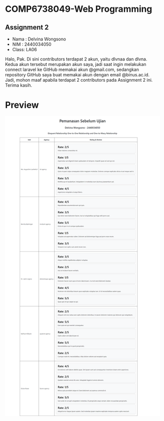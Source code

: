 # COMP6738049-Web Programming
## Assignment 2
- Nama : Delvina Wongsono
- NIM  : 2440034050
- Class: LA06

Halo, Pak. Di sini contributors terdapat 2 akun, yaitu dlvnaa dan dlvna. Kedua akun tersebut merupakan akun saya, jadi saat ingin melakukan connect laravel ke GitHub memakai akun @gmail.com, sedangkan repository GitHub saya buat memakai akun dengan email @binus.ac.id. Jadi, mohon maaf apabila terdapat 2 contributors pada Assignment 2 ini. Terima kasih.

# Preview
![Gambar ss](https://github.com/dlvnaa/COMP6738049-Web-Programming/blob/master/ss/ss.png)
